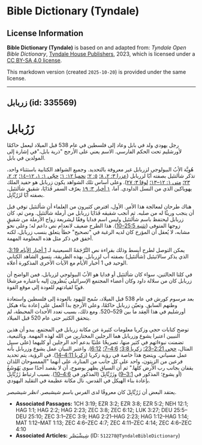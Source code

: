 # Bible Dictionary (Tyndale)

## License Information

**Bible Dictionary (Tyndale)** is based on and adapted from: _Tyndale Open Bible Dictionary_, [Tyndale House Publishers](https://tyndaleopenresources.com/), 2023, which is licensed under a [CC BY-SA 4.0 license](https://creativecommons.org/licenses/by-sa/4.0/legalcode.en).

This markdown version (created `2025-10-20`) is provided under the same license.



--------------------------------

## زربابل (id: 335569)

زَرُبابل
========

رجل يهودي ولد في بابل وعاد إلى فلسطين في عام 538 قبل الميلاد ليعمل حاكمًا لأورشليم تحت الحكم الفارسي. الاسم يعني على الأرجح "ذرية بابل،"في إشارة إلى المولدين في بابل.

هُوِيَّة الأبُ البيولوجي لزربابل غير معروفة بالتحديد. وجميع الشواهد الكتابية باستثناء واحد، تذكر شألتئيل بصفته أبًا لزربابل ([عزرا ٣: ٢، ٨؛](https://ref.ly/Ezra3:2,Ezra3:8) [٥: ٢؛](https://ref.ly/Ezra5:2) [نحميا ١٢: ١؛](https://ref.ly/Neh12:1) [حجّي ١: ١، ١٢–١٤؛](https://ref.ly/Hag1:1,Hag1:12-Hag1:14) [٢: ٢، ٢٣؛](https://ref.ly/Hag2:2,Hag2:23) [متى ١: ١٢–١٣؛](https://ref.ly/Matt1:12-Matt1:13) [لوقا ٣: ٢٧](https://ref.ly/Luke3:27)). وعلى أساس تلك الشواهد يكون زربابل هو حفيد الملك يهوياكين الذي من النسل الداودي. أما، [١ أخبار ٣: ١٩](https://ref.ly/1Chr3:19) يعرّف السفر فَدَايَا، شقيق شألتئيل، بصفته أبًا لزَرُبَّابِل.

هناك طرحان لمعالجة هذا الأمر. الأول، افترض كثيرون من العلماء أن شألتئيل توفي قبل أن ينجب وريثًا له من صلبه. ثم أنجب شقيقه فَدَايَا زربابل من أرملة شألتئيل. ومن ثم، كان زربابل ليحتفظ باسم شألتئيل وليس اسم فدايا وفقًا لـِشريعة زواج الأرملة من شقيقٍ زوجها المتوفى ([تثنية 25:5–10](https://ref.ly/Deut25:5-Deut25:10)). هذا الطرح ضعيف لانعدام نص داعم له؛ وعلى نحو مشابه، لا يُعقل أن المؤرخ كان لديه الرغبة في "تصحيح" خطأ يتعلق بنسب زربابل، لكنه أخفق في ذكر مثل هذه المعلومة المهمة.

يمكن التوصل لطرح أبسط وذلك بقراءة نص التَّرْجَمَةً السبعينية لـ [1 أخبار الأيام 3:19](https://ref.ly/1Chr3:19)، الذي يذكر سالاثيئيل (شألتئيل) بصفته أب لزربابل. بهذه الطريقة، يتسق الشاهد الكتابي الوحيد في 1 أخبار الأيام مع الآيات الأخرى المذكورة أعلاه.

في كلتا الحالتين، سواء كان شألتئيل أو فدايا هو الأبُ البيولوجي لزربابل، فمن الواضح أن زربابل كان من سلالة داود وكان أعضاء المجتمع الإسرائيلي يُنظرون إليه باعتباره مرشحًا قويًا لقيادتهم للعودة إلى موقع القوة.

بعد مرسوم كورش في عام 538 قبل الميلاد، سُمح لليهود بالعودة إلى فلسطين واستعادة وطنهم السابق. وتعيّن زربابل حاكمًا، وعلى الأرجح بدأ العمل على إعادة بناء هيكل أورشليم في هذا العِقد ما بين 529–520\. ومع ذلك، بسبب تعدد الأحداث المحبطة، لم يتحقق الكثير حتى عام 520 قبل الميلاد.

توضح كتابات حجي وزكريا معلومات كثيرة عن مكانة زربابل في المجتمع. يبدو أن هذين النبيين اعتبرا يشوع وزربابل هما الرجلين المختارين من الله لهذه المهمة. وبالتبعية، تضمنت نبوءاتهم في كثير منها، تصريحًا علنيًا بدعم أحد الرجلين أو كليهما (على سبيل المثال، [حجي 2:21–23؛](https://ref.ly/Hag2:21-Hag2:23) [زكريا 3:8؛](https://ref.ly/Zech3:8) [4:6–7؛](https://ref.ly/Zech4:6-Zech4:7) [6:12](https://ref.ly/Zech6:12)). واعتبر النبيان عمل يشوع وزربابل بأنه عمل مسياني. ويتضح هذا خاصة في رؤية زكريا ([زكريا 4:11–14](https://ref.ly/Zech4:11-Zech4:14)). في الرؤية، يتم تحديد فرعين من الزيتون، واحد على كل جانب من المنارة، على أنهما "الممسوحان اللذان يقفان بجانب رب الأرض كلها." ثم أن السياق يظهر بوضوح، أن لا يقصد أحدًا سوى يَهُوشَعُ (أو يشوع؛ المذكور في [3:1–9](https://ref.ly/Zech3:1-Zech3:9)) وزَرُبَّابِلَ (المذكور في [4:6–10](https://ref.ly/Zech4:6-Zech4:10)). بسبب ارتباط زَرُبَّابِلَ بإعادة بناء الهيكل في القدس، نال مكانة عظيمة في التقليد اليهودي.

يعتقد البعض أن زَرُبَّابِلَ كان معروفًا لدى الفرس باسم شيشبصر. *انظر* شيشبصر.

* **Associated Passages:** 1CH 3:19; EZR 3:2; EZR 3:8; EZR 5:2; NEH 12:1; HAG 1:1; HAG 2:2; HAG 2:23; ZEC 3:8; ZEC 6:12; LUK 3:27; DEU 25:5–DEU 25:10; ZEC 3:1–ZEC 3:9; HAG 2:21–HAG 2:23; HAG 1:12–HAG 1:14; MAT 1:12–MAT 1:13; ZEC 4:6–ZEC 4:7; ZEC 4:11–ZEC 4:14; ZEC 4:6–ZEC 4:10
* **Associated Articles:** شِيشْبَصَّر (ID: `512278@TyndaleBibleDictionary`)

